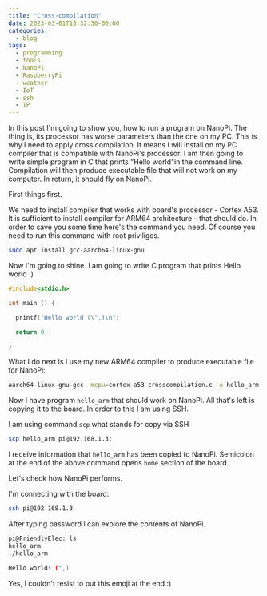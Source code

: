 ```yaml
---
title: "Cross-compilation"
date: 2023-03-01T18:32:30-00:00
categories:
  - blog
tags:
  - programming
  - tools
  - NanoPi
  - RaspberryPi
  - weather
  - IoT
  - ssh
  - IP
---
```


In this post I'm going to show you, how to run a program on NanoPi. The thing is, its processor has worse parameters than the one on my PC. This is why I need to apply cross compilation. It means I will install on my PC compiler that is compatible with NanoPi's processor. I am then going to write simple program in C that prints "Hello world"in the command line. Compilation will then produce executable file that will not work on my computer. In return, it should fly on NanoPi.

First things first.

We need to install compiler that works with board's processor - Cortex A53. It is sufficient to install compiler for ARM64 architecture - that should do. In order to save you some time here's the command you need. Of course you need to run this command with root priviliges.

```bash
sudo apt install gcc-aarch64-linux-gnu
```

Now I'm going to shine. I am going to write C program that prints Hello world :)

```c
#include<stdio.h>

int main () {

  printf("Hello world (\",)\n";

  return 0;

}
```
What I do next is I use my new ARM64 compiler to produce executable file for NanoPi:

```bash 
aarch64-linux-gnu-gcc -mcpu=cortex-a53 crosscompilation.c -o hello_arm
```
Now I have program `hello_arm` that should work on NanoPi. All that's left is copying it to the board. In order to this I am using SSH.

I am using command `scp` what stands for copy via SSH

```bash
scp hello_arm pi@192.168.1.3:
```
I receive  information that `hello_arm` has been copied to NanoPi. Semicolon at the end of the above command opens `home` section of the board.

Let's check how NanoPi performs.

I'm connecting with the board:

```bash
ssh pi@192.168.1.3
```

After typing password I can explore the contents of NanoPi.

```bash
pi@FriendlyElec: ls
hello_arm
./hello_arm

Hello world! (",) 
```

Yes, I couldn't resist to put this emoji at the end :)


